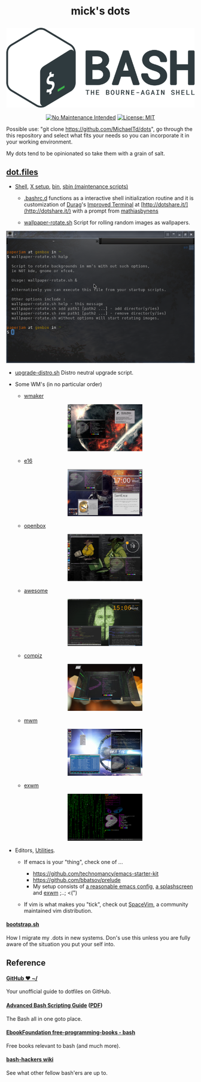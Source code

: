 # <p align="center">mick's dots</p>
<p align="center"><a href="http://www.tldp.org/LDP/abs/html/abs-guide.html"><img alt="bash-logo" src="assets/BASH_logo-transparent-bg-color.svg"></a></p>
<p align="center"><a href="http://unmaintained.tech/"><img alt="No Maintenance Intended" src="http://unmaintained.tech/badge.svg"></a> <a href="https://opensource.org/licenses/MIT"><img alt="License: MIT" src="https://img.shields.io/badge/License-MIT-yellow.svg"></a></p>

  Possible use: "git clone https://github.com/MichaelTd/dots", go through the this repository and select what fits your needs so you can incorporate it in your working environment.

  My dots tend to be opinionated so take them with a grain of salt.

## [dot.files](dot.files)

 - [Shell](dot.files/.bash_profile), [X setup](dot.files/.xinitrc), [bin](dot.files/bin/), [sbin (maintenance scripts)](dot.files/sbin/)

   * [.bashrc.d](dot.files/.bashrc.d) functions as a interactive shell initialization routine and it is customization of [Durag](http://dotshare.it/~Durag/)'s [Improved Terminal](http://dotshare.it/dots/1027/) at [http://dotshare.it/](http://dotshare.it/) with a prompt from [mathiasbynens](https://github.com/mathiasbynens/dotfiles)

   * [wallpaper-rotate.sh](dot.files/bin/wallpaper-rotate.sh)
  Script for rolling random images as wallpapers.

  <p align="center"><a href="dot.files/bin/wallpaper-rotate.sh"><img alt="Help screen" src="assets/wpr.png"></a></p>

   * [upgrade-distro.sh](dot.files/sbin/upgrade-distro.sh)
  Distro neutral upgrade script.


 - Some WM's (in no particular order)

   * [wmaker](dot.files/GNUstep/)

    <p align="center"><a href="dot.files/GNUstep/"><img width="200" alt="Window Maker" src="assets/wmaker.png"></a></p>

   * [e16](dot.files/.e16/)

    <p align="center"><a href="dot.files/.e16/"><img width="200" alt="e16" src="assets/e16.png"></a></p>

   * [openbox](dot.files/.config/openbox/)

    <p align="center"><a href="dot.files/.config/openbox/"><img width="200" alt="openbox" src="assets/openbox.png"></a></p>

   * [awesome](dot.files/.config/awesome/)

    <p align="center"><a href="dot.files/.config/awesome/"><img width="200" alt="awesome" src="assets/awesome.png"></a></p>

   * [compiz](dot.files/.config/compiz/)

    <p align="center"><a href="dot.files/.config/compiz/"><img width="200" alt="compiz" src="assets/compiz.png"></a></p>

   * [mwm](dot.files/.mwmrc)

    <p align="center"><a href="dot.files/.mwmrc"><img width="200" alt="Motif WM" src="assets/mwm.png"></a></p>

   * [exwm](https://github.com/ch11ng/exwm/wiki)

    <p align="center"><a href="https://github.com/ch11ng/exwm/wiki"><img width="200" alt="emacs(exwm)" src="assets/exwm.png"></a></p>


 - Editors, [Utilities](dot.files/.tmux.conf).

   * If emacs is your "thing", check one of ...

     - https://github.com/technomancy/emacs-starter-kit
     - https://github.com/bbatsov/prelude
     - My setup consists of [a reasonable emacs config](https://github.com/purcell/emacs.d), [a splashscreen](https://github.com/notarock/.emacs.d/blob/master/splash.png) and [exwm](https://github.com/ch11ng/exwm/wiki) ;..; <(")

   * If vim is what makes you "tick", check out [SpaceVim](https://github.com/SpaceVim/SpaceVim), a community maintained vim distribution.

#### [bootstrap.sh](bootstrap.sh)
How I migrate my .dots in new systems. Don's use this unless you are fully aware of the situation you put your self into.

## Reference
#### [GitHub ❤ ~/](https://dotfiles.github.io/)
Your unofficial guide to dotfiles on GitHub.

#### [Advanced Bash Scripting Guide](http://www.tldp.org/LDP/abs/html/abs-guide.html) ([PDF](http://www.tldp.org/LDP/abs/abs-guide.pdf))
The Bash all in one goto place.

#### [EbookFoundation free-programming-books - bash](https://github.com/EbookFoundation/free-programming-books/blob/master/free-programming-books.md#bash)
Free books relevant to bash (and much more).

#### [bash-hackers wiki](http://wiki.bash-hackers.org/)
See what other fellow bash'ers are up to.
